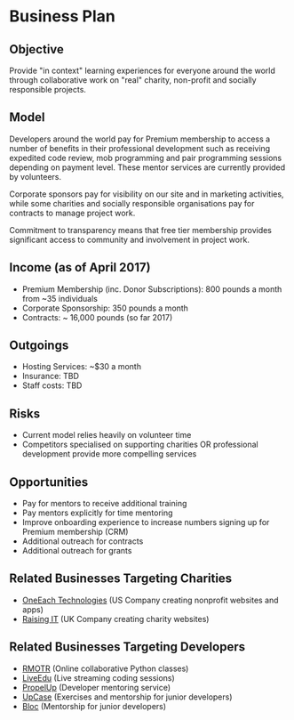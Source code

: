 # Business Plan

## Objective

Provide "in context" learning experiences for everyone around the world through collaborative work on "real" charity, non-profit and socially responsible projects.

## Model

Developers around the world pay for Premium membership to access a number of benefits in their professional development such as receiving expedited code review, mob programming and pair programming sessions depending on payment level.  These mentor services are currently provided by volunteers.

Corporate sponsors pay for visibility on our site and in marketing activities, while some charities and socially responsible organisations pay for contracts to manage project work.

Commitment to transparency means that free tier membership provides significant access to community and involvement in project work.

## Income (as of April 2017)

- Premium Membership (inc. Donor Subscriptions): 800 pounds a month from ~35 individuals
- Corporate Sponsorship: 350 pounds a month
- Contracts: ~ 16,000 pounds (so far 2017)

## Outgoings

- Hosting Services: ~$30 a month
- Insurance: TBD
- Staff costs: TBD

## Risks

- Current model relies heavily on volunteer time
- Competitors specialised on supporting charities OR professional development provide more compelling services

## Opportunities

- Pay for mentors to receive additional training
- Pay mentors explicitly for time mentoring
- Improve onboarding experience to increase numbers signing up for Premium membership (CRM)
- Additional outreach for contracts
- Additional outreach for grants

## Related Businesses Targeting Charities

- [OneEach Technologies](https://www.oneeach.com/) (US Company creating nonprofit websites and apps)
- [Raising IT](https://www.raisingit.com/) (UK Company creating charity websites)

## Related Businesses Targeting Developers

- [RMOTR](https://rmotr.com/) (Online collaborative Python classes)
- [LiveEdu](https://www.liveedu.tv/) (Live streaming coding sessions)
- [PropelUp](http://propelup.io/) (Developer mentoring service)
- [UpCase](https://thoughtbot.com/upcase) (Exercises and mentorship for junior developers)
- [Bloc](https://www.bloc.io/) (Mentorship for junior developers)